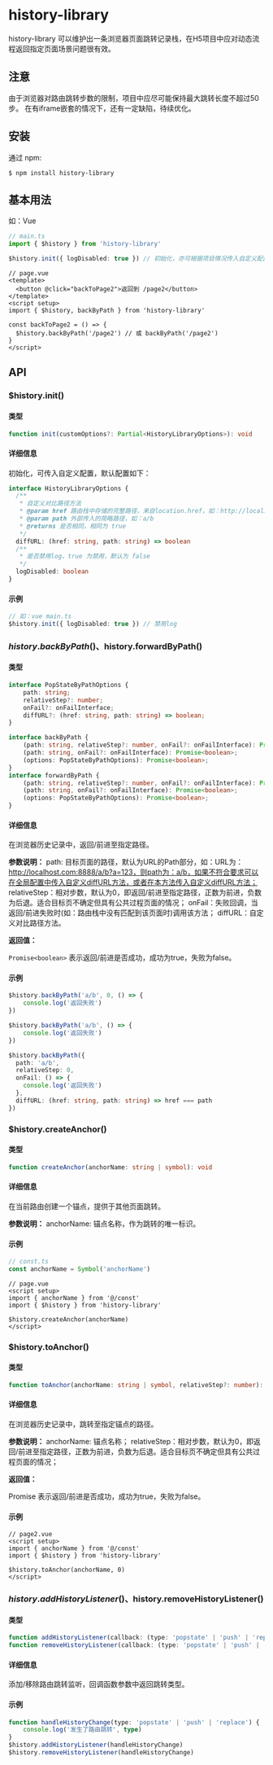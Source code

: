 # history-library
history-library 可以维护出一条浏览器页面跳转记录栈，在H5项目中应对动态流程返回指定页面场景问题很有效。



## 注意

由于浏览器对路由跳转步数的限制，项目中应尽可能保持最大跳转长度不超过50步。
在有iframe嵌套的情况下，还有一定缺陷，待续优化。


## 安装

通过 npm:

```
$ npm install history-library
```



## 基本用法

如：Vue

```typescript
// main.ts
import { $history } from 'history-library'

$history.init({ logDisabled: true }) // 初始化，亦可根据项目情况传入自定义配置
```

```vue
// page.vue
<template>
  <button @click="backToPage2">返回到 /page2</button>
</template>
<script setup>
import { $history, backByPath } from 'history-library'

const backToPage2 = () => {
  $history.backByPath('/page2') // 或 backByPath('/page2')
}
</script>
```



## API

### $history.init()
#### 类型
```typescript
function init(customOptions?: Partial<HistoryLibraryOptions>): void
```
#### 详细信息
初始化，可传入自定义配置，默认配置如下：
```typescript
interface HistoryLibraryOptions {
  /**
   * 自定义对比路径方法
   * @param href 路由栈中存储的完整路径，来自location.href，如：http://localhost.com:8888/a/b?a=123
   * @param path 外部传入的简略路径，如：a/b
   * @returns 是否相同，相同为 true
   */
  diffURL: (href: string, path: string) => boolean
  /**
   * 是否禁用log，true 为禁用，默认为 false
   */
  logDisabled: boolean
}
```
#### 示例
```typescript
// 如：vue main.ts
$history.init({ logDisabled: true }) // 禁用log
```



### $history.backByPath()、$history.forwardByPath()

#### 类型
```typescript
interface PopStateByPathOptions {
    path: string;
    relativeStep?: number;
    onFail?: onFailInterface;
    diffURL?: (href: string, path: string) => boolean;
}

interface backByPath {
    (path: string, relativeStep?: number, onFail?: onFailInterface): Promise<boolean>;
    (path: string, onFail?: onFailInterface): Promise<boolean>;
    (options: PopStateByPathOptions): Promise<boolean>;
}
interface forwardByPath {
    (path: string, relativeStep?: number, onFail?: onFailInterface): Promise<boolean>;
    (path: string, onFail?: onFailInterface): Promise<boolean>;
    (options: PopStateByPathOptions): Promise<boolean>;
}
```
#### 详细信息
在浏览器历史记录中，返回/前进至指定路径。

**参数说明：**
path: 目标页面的路径，默认为URL的Path部分，如：URL为：http://localhost.com:8888/a/b?a=123，则path为：a/b，如果不符合要求可以在全局配置中传入自定义diffURL方法，或者在本方法传入自定义diffURL方法；
relativeStep：相对步数，默认为0，即返回/前进至指定路径，正数为前进，负数为后退。适合目标页不确定但具有公共过程页面的情况；
onFail：失败回调，当返回/前进失败时(如：路由栈中没有匹配到该页面时)调用该方法；
diffURL：自定义对比路径方法。

**返回值：**

```Promise<boolean>``` 表示返回/前进是否成功，成功为true，失败为false。

#### 示例
```typescript
$history.backByPath('a/b', 0, () => {
	console.log('返回失败')
})

$history.backByPath('a/b', () => {
	console.log('返回失败')
})

$history.backByPath({
  path: 'a/b',
  relativeStep: 0,
  onFail: () => {
    console.log('返回失败')
  },
  diffURL: (href: string, path: string) => href === path
})
```



### $history.createAnchor()

#### 类型
```typescript
function createAnchor(anchorName: string | symbol): void
```
#### 详细信息
在当前路由创建一个锚点，提供于其他页面跳转。

**参数说明：**
anchorName: 锚点名称，作为跳转的唯一标识。

#### 示例
```typescript
// const.ts
const anchorName = Symbol('anchorName')
```
```vue
// page.vue
<script setup>
import { anchorName } from '@/const'
import { $history } from 'history-library'

$history.createAnchor(anchorName)
</script>
```


### $history.toAnchor()

#### 类型
```typescript
function toAnchor(anchorName: string | symbol, relativeStep?: number): Promise<boolean>
```
#### 详细信息
在浏览器历史记录中，跳转至指定锚点的路径。

**参数说明：**
anchorName: 锚点名称；
relativeStep：相对步数，默认为0，即返回/前进至指定路径，正数为前进，负数为后退。适合目标页不确定但具有公共过程页面的情况；

**返回值：**

Promise<boolean> 表示返回/前进是否成功，成功为true，失败为false。

#### 示例
```vue
// page2.vue
<script setup>
import { anchorName } from '@/const'
import { $history } from 'history-library'

$history.toAnchor(anchorName, 0)
</script>
```


### $history.addHistoryListener()、$history.removeHistoryListener()

#### 类型
```typescript
function addHistoryListener(callback: (type: 'popstate' | 'push' | 'replace') => void) => void
function removeHistoryListener(callback: (type: 'popstate' | 'push' | 'replace') => void) => void
```
#### 详细信息
添加/移除路由跳转监听，回调函数参数中返回跳转类型。

#### 示例
```typescript
function handleHistoryChange(type: 'popstate' | 'push' | 'replace') {
	console.log('发生了路由跳转', type)
}
$history.addHistoryListener(handleHistoryChange)
$history.removeHistoryListener(handleHistoryChange)
```
